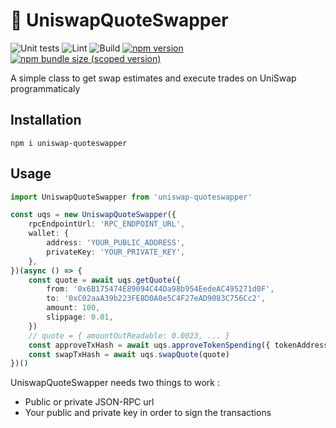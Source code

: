 # 🦄 UniswapQuoteSwapper

![Unit tests](https://github.com/mathieuartu/algo-minimal-wallet/actions/workflows/unit-test.yml/badge.svg)
![Lint](https://github.com/mathieuartu/algo-minimal-wallet/actions/workflows/lint.yml/badge.svg)
![Build](https://github.com/mathieuartu/algo-minimal-wallet/actions/workflows/build.yml/badge.svg)
[![npm version](https://img.shields.io/npm/v/algo-minimal-wallet/latest.svg)](https://www.npmjs.com/package/algo-minimal-wallet/v/latest)
[![npm bundle size (scoped version)](https://img.shields.io/bundlephobia/minzip/algo-minimal-wallet/latest.svg)](https://bundlephobia.com/result?p=algo-minimal-wallet@latest)

A simple class to get swap estimates and execute trades on UniSwap programmaticaly

## Installation

```
npm i uniswap-quoteswapper
```

## Usage

```typescript
import UniswapQuoteSwapper from 'uniswap-quoteswapper'

const uqs = new UniswapQuoteSwapper({
    rpcEndpointUrl: 'RPC_ENDPOINT_URL',
    wallet: {
        address: 'YOUR_PUBLIC_ADDRESS',
        privateKey: 'YOUR_PRIVATE_KEY',
    },
})(async () => {
    const quote = await uqs.getQuote({
        from: '0x6B175474E89094C44Da98b954EedeAC495271d0F',
        to: '0xC02aaA39b223FE8D0A0e5C4F27eAD9083C756Cc2',
        amount: 100,
        slippage: 0.01,
    })
    // quote = { amountOutReadable: 0.0023, ... }
    const approveTxHash = await uqs.approveTokenSpending({ tokenAddress: '0x6B175474E89094C44Da98b954EedeAC495271d0F' })
    const swapTxHash = await uqs.swapQuote(quote)
})()
```

UniswapQuoteSwapper needs two things to work :

-   Public or private JSON-RPC url
-   Your public and private key in order to sign the transactions
